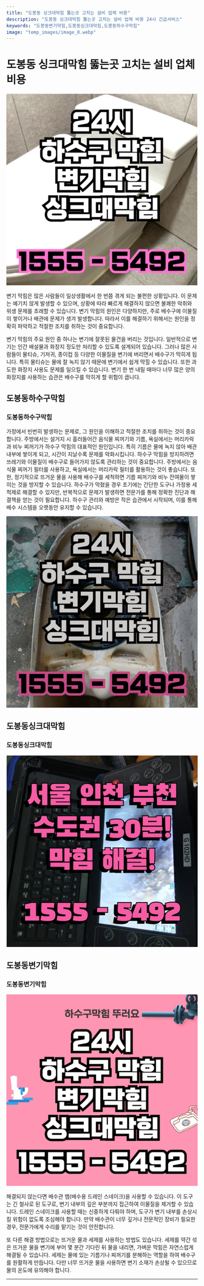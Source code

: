 ```yaml
---
title: "도봉동 싱크대막힘 뚫는곳 고치는 설비 업체 비용"
description: "도봉동 싱크대막힘 뚫는곳 고치는 설비 업체 비용 24시 긴급서비스"
keywords: "도봉동변기막힘,도봉동싱크대막힘,도봉동하수구막힘"
image: "temp_images/image_8.webp"
---
```


# 도봉동 싱크대막힘 뚫는곳 고치는 설비 업체 비용

![도봉동하수구막힘](temp_images/image_3.webp) 

변기 막힘은 많은 사람들이 일상생활에서 한 번쯤 겪게 되는 불편한 상황입니다. 이 문제는 예기치 않게 발생할 수 있으며, 상황에 따라 빠르게 해결하지 않으면 불쾌한 악취와 위생 문제를 초래할 수 있습니다. 변기 막힘의 원인은 다양하지만, 주로 배수구에 이물질이 쌓이거나 배관에 문제가 생겨 발생합니다. 따라서 이를 해결하기 위해서는 원인을 정확히 파악하고 적절한 조치를 취하는 것이 중요합니다.

변기 막힘의 주요 원인 중 하나는 변기에 잘못된 물건을 버리는 것입니다. 일반적으로 변기는 인간 배설물과 화장지 정도만 처리할 수 있도록 설계되어 있습니다. 그러나 많은 사람들이 물티슈, 기저귀, 종이컵 등 다양한 이물질을 변기에 버리면서 배수구가 막히게 됩니다. 특히 물티슈는 물에 잘 녹지 않기 때문에 변기에서 쉽게 막힐 수 있습니다. 또한 과도한 화장지 사용도 문제를 일으킬 수 있습니다. 변기 한 번 내릴 때마다 너무 많은 양의 화장지를 사용하는 습관은 배수구를 막히게 할 위험이 큽니다.


## 도봉동하수구막힘

### 도봉동하수구막힘

 가정에서 빈번히 발생하는 문제로, 그 원인을 이해하고 적절한 조치를 취하는 것이 중요합니다. 주방에서는 설거지 시 흘러들어간 음식물 찌꺼기와 기름, 욕실에서는 머리카락과 비누 찌꺼기가 하수구 막힘의 대표적인 원인입니다. 특히 기름은 물에 녹지 않아 배관 내부에 쌓이게 되고, 시간이 지날수록 문제를 악화시킵니다. 하수구 막힘을 방지하려면 쓰레기와 이물질이 배수구로 들어가지 않도록 관리하는 것이 중요합니다. 주방에서는 음식물 찌꺼기 필터를 사용하고, 욕실에서는 머리카락 필터를 활용하는 것이 좋습니다. 또한, 정기적으로 뜨거운 물을 사용해 배수구를 세척하면 기름 찌꺼기와 비누 잔여물이 쌓이는 것을 방지할 수 있습니다. 하수구가 막혔을 경우 초기에는 간단한 도구나 가정용 세척제로 해결할 수 있지만, 반복적으로 문제가 발생하면 전문가를 통해 정확한 진단과 해결책을 얻는 것이 필요합니다. 하수구 관리와 예방은 작은 습관에서 시작되며, 이를 통해 배수 시스템을 오랫동안 유지할 수 있습니다.

![도봉동하수구막힘](temp_images/image_7.webp) 



## 도봉동싱크대막힘

### 도봉동싱크대막힘

![도봉동싱크대막힘](temp_images/image_6.webp) 



## 도봉동변기막힘

### 도봉동변기막힘

![도봉동변기막힘](temp_images/image_0.webp) 

  해결되지 않는다면 배수관 뱀(배수용 드레인 스네이크)을 사용할 수 있습니다. 이 도구는 긴 철사로 된 도구로, 변기 내부의 깊은 부분까지 접근하여 이물질을 제거할 수 있습니다. 드레인 스네이크를 사용할 때는 신중하게 다뤄야 하며, 도구가 변기 내부를 손상시킬 위험이 없도록 조심해야 합니다. 만약 배수관이 너무 깊거나 전문적인 장비가 필요한 경우, 전문가에게 수리를 맡기는 것이 안전합니다.

또 다른 해결 방법으로는 뜨거운 물과 세제를 사용하는 방법도 있습니다. 세제를 약간 섞은 뜨거운 물을 변기에 부어 몇 분간 기다린 뒤 물을 내리면, 가벼운 막힘은 자연스럽게 해결될 수 있습니다. 세제는 물에 있는 기름기나 찌꺼기를 분해하는 역할을 하여 배수구를 원활하게 만듭니다. 다만 너무 뜨거운 물을 사용하면 변기 소재가 손상될 수 있으므로 물의 온도에 유의해야 합니다.

---

